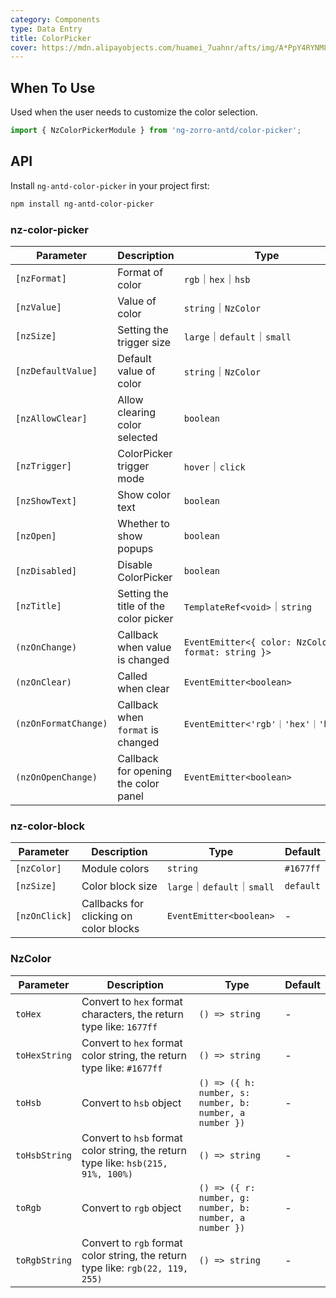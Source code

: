 ```yaml
---
category: Components
type: Data Entry
title: ColorPicker
cover: https://mdn.alipayobjects.com/huamei_7uahnr/afts/img/A*PpY4RYNM8UcAAAAAAAAAAAAADrJ8AQ/original
---
```


## When To Use

Used when the user needs to customize the color selection.

```ts
import { NzColorPickerModule } from 'ng-zorro-antd/color-picker';
```

## API

Install `ng-antd-color-picker` in your project first:

```sh
npm install ng-antd-color-picker
```

### nz-color-picker

| Parameter                 | Description         | Type                                | Default       |
|--------------------|------------|-----------------------------------|-----------|
| `[nzFormat]`       | Format of color       | `rgb`｜`hex`｜`hsb`                 | `hex`     |
| `[nzValue]`        | Value of color       | `string`｜`NzColor`                  | -         |
| `[nzSize]`         | Setting the trigger size    | `large`｜`default`｜`small`         | `default` |
| `[nzDefaultValue]` | Default value of color     | `string`｜`NzColor`                  | `false`   |
| `[nzAllowClear]`   | Allow clearing color selected  | `boolean`                         | `false`   |
| `[nzTrigger]`      | ColorPicker trigger mode | `hover`｜`click`                   | `click`   |
| `[nzShowText]`      | Show color text     | `boolean`                         | `false`   |
| `[nzOpen]`      | Whether to show popups     | `boolean`                         | `false`  |
| `[nzDisabled]`     | Disable ColorPicker    | `boolean`                         | `false`   |
| `[nzTitle]`      | Setting the title of the color picker | `TemplateRef<void>`｜`string`      | -         |
| `(nzOnChange)`     | Callback when value is changed    | `EventEmitter<{ color: NzColor; format: string }>`            | -         |
| `(nzOnClear)`      | 	Called when clear      | `EventEmitter<boolean>`           | -         |
| `(nzOnFormatChange)`      | Callback when `format` is changed      | `EventEmitter<'rgb'｜'hex'｜'hsb'>` | -         |
| `(nzOnOpenChange)`      | Callback for opening the color panel  | `EventEmitter<boolean>` | -        |

### nz-color-block

| Parameter    | Description   | Type  | Default       |
|--------------|----------|------------|-----------|
| `[nzColor]` | Module colors | `string` | `#1677ff` |
| `[nzSize]` | Color block size | `large`｜`default`｜`small` | `default` |
| `[nzOnClick]` | Callbacks for clicking on color blocks | `EventEmitter<boolean>`   | - |

### NzColor

| Parameter         | Description                                                                       | Type                                  | Default |
| ------------ |-----------------------------------------------------------------------------------| ------------------------------------- |-----|
| `toHex`      | Convert to `hex` format characters, the return type like: `1677ff`                | `() => string`                              | -   |
| `toHexString`   | Convert to `hex` format color string, the return type like: `#1677ff`             | `() => string`                              | -   |
| `toHsb` | Convert to `hsb` object                                                           | `() => ({ h: number, s: number, b: number, a number })` | -   |
| `toHsbString` | Convert to `hsb` format color string, the return type like: `hsb(215, 91%, 100%)` | `() => string`                              | -   |
| `toRgb`  | Convert to `rgb` object                                                           | `() => ({ r: number, g: number, b: number, a number })` | -   |
| `toRgbString`  | Convert to `rgb` format color string, the return type like: `rgb(22, 119, 255)`       | `() => string` | -   |